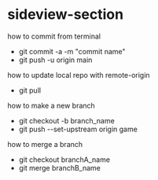 # sideview-section

how to commit from terminal
- git commit -a -m "commit name"
- git push -u origin main

how to update local repo with remote-origin
- git pull

how to make a new branch
- git checkout -b branch_name
- git push --set-upstream origin game

how to merge a branch
- git checkout branchA_name
- git merge branchB_name
